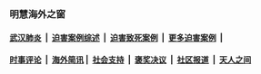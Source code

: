 
### 明慧海外之窗

####  [武汉肺炎](indexes/365.md?t=06060102) &nbsp;|&nbsp;  [迫害案例综述](indexes/328.md?t=06060102) &nbsp;|&nbsp; [迫害致死案例](indexes/277.md?t=06060102)  &nbsp;|&nbsp; [更多迫害案例](indexes/81.md?t=06060102)  &nbsp;|&nbsp; 
####  [时事评论](indexes/19.md?t=06060102) &nbsp;|&nbsp; [海外简讯](indexes/245.md?t=06060102)&nbsp;|&nbsp;  [社会支持](indexes/140.md?t=06060102) &nbsp;|&nbsp; [褒奖决议](indexes/282.md?t=06060102) &nbsp;|&nbsp; [社区报道](indexes/91.md?t=06060102)  &nbsp;|&nbsp; [天人之间](indexes/78.md?t=06060102) 

